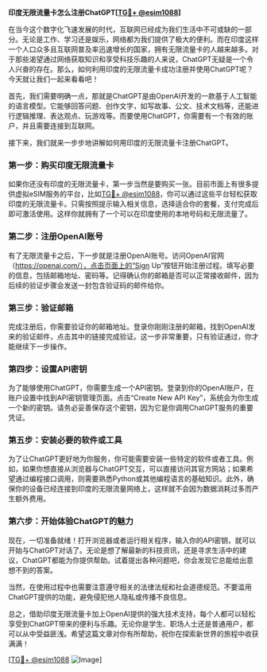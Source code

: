 **印度无限流量卡怎么注册ChatGPT[[TG💪+ @esim1088](https://t.me/s/esim1088)]**

在当今这个数字化飞速发展的时代，互联网已经成为我们生活中不可或缺的一部分。无论是工作、学习还是娱乐，网络都为我们提供了极大的便利。而在印度这样一个人口众多且互联网普及率迅速增长的国家，拥有无限流量卡的人越来越多。对于那些渴望通过网络获取知识和享受科技乐趣的人来说，ChatGPT无疑是一个令人兴奋的存在。那么，如何利用印度的无限流量卡成功注册并使用ChatGPT呢？今天就让我们一起来看看吧！

首先，我们需要明确一点，那就是ChatGPT是由OpenAI开发的一款基于人工智能的语言模型。它能够回答问题、创作文字，如写故事、公文、技术文档等，还能进行逻辑推理、表达观点、玩游戏等。而要使用ChatGPT，你需要有一个有效的账户，并且需要连接到互联网。

接下来，我们就来一步步地讲解如何用印度的无限流量卡注册ChatGPT。

### 第一步：购买印度无限流量卡

如果你还没有印度的无限流量卡，第一步当然是要购买一张。目前市面上有很多提供虚拟eSIM服务的平台，比如[TG💪+ @esim1088](https://t.me/s/esim1088)，你可以通过这些平台轻松获取印度的无限流量卡。只需按照提示输入相关信息，选择适合你的套餐，支付完成后即可激活使用。这样你就拥有了一个可以在印度使用的本地号码和无限流量了。

### 第二步：注册OpenAI账号

有了无限流量卡之后，下一步就是注册OpenAI账号。访问OpenAI官网（https://openai.com/），点击页面上的“Sign Up”按钮开始注册过程。填写必要的信息，包括邮箱地址、密码等。记得确认你的邮箱是否可以正常接收邮件，因为后续的验证步骤会发送一封包含验证码的邮件给你。

### 第三步：验证邮箱

完成注册后，你需要验证你的邮箱地址。登录你刚刚注册的邮箱，找到OpenAI发来的验证邮件，点击其中的链接完成验证。这一步非常重要，只有验证通过，你才能继续下一步操作。

### 第四步：设置API密钥

为了能够使用ChatGPT，你需要生成一个API密钥。登录到你的OpenAI账户，在账户设置中找到API密钥管理页面。点击“Create New API Key”，系统会为你生成一个新的密钥。请务必妥善保存这个密钥，因为它是你调用ChatGPT服务的重要凭证。

### 第五步：安装必要的软件或工具

为了让ChatGPT更好地为你服务，你可能需要安装一些特定的软件或者工具。例如，如果你想直接从浏览器与ChatGPT交互，可以直接访问其官方网站；如果希望通过编程接口调用，则需要熟悉Python或其他编程语言的基础知识。此外，确保你的设备已经连接到印度的无限流量网络上，这样就不会因为数据消耗过多而产生额外费用。

### 第六步：开始体验ChatGPT的魅力

现在，一切准备就绪！打开浏览器或者运行相关程序，输入你的API密钥，就可以开始与ChatGPT对话了。无论是想了解最新的科技资讯，还是寻求生活中的建议，ChatGPT都能为你提供帮助。试着提出各种问题吧，你会发现它总能给出意想不到的答案。

当然，在使用过程中也需要注意遵守相关的法律法规和社会道德规范。不要滥用ChatGPT提供的功能，避免侵犯他人隐私或传播不良信息。

总之，借助印度无限流量卡加上OpenAI提供的强大技术支持，每个人都可以轻松享受到ChatGPT带来的便利与乐趣。无论你是学生、职场人士还是普通用户，都可以从中受益匪浅。希望这篇文章对你有所帮助，祝你在探索新世界的旅程中收获满满！

[[TG💪+ @esim1088](https://t.me/s/esim1088) ![Image](https://i.postimg.cc/4NQfJmqS/Snipaste-2025-05-13-00-14-12.png)]